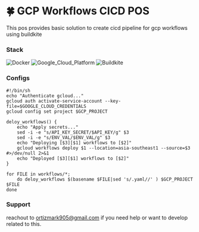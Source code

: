 # 🍀 GCP Workflows CICD POS

This pos provides basic solution to create cicd pipeline for gcp workflows using buildkite

### Stack
![Docker](https://img.shields.io/badge/docker-%2357A143.svg?style=for-the-badge&logo=docker&logoColor=white) ![Google_Cloud_Platform](https://img.shields.io/badge/Google_Cloud_Platform-%23000000.svg?style=for-the-badge&logo=google-cloud&logoColor=#FFD700) ![Buildkite](https://img.shields.io/badge/Buildkite-%23000000.svg?style=for-the-badge&logo=Buildkite&logoColor=#FFD700)

### Configs
```
#!/bin/sh
echo "Authenticate gcloud..."
gcloud auth activate-service-account --key-file=$GOOGLE_CLOUD_CREDENTIALS
gcloud config set project $GCP_PROJECT

deloy_workflows() {
    echo "Apply secrets..."
    sed -i -e "s/API_KEY_SECRET/$API_KEY/g" $3
    sed -i -e "s/ENV_VAL/$ENV_VAL/g" $3
    echo "Deploying [$3][$1] workflows to [$2]"
    gcloud workflows deploy $1 --location=asia-southeast1 --source=$3 #>/dev/null 2>&1
    echo "Deployed [$3][$1] workflows to [$2]"
}

for FILE in workflows/*; 
    do deloy_workflows $(basename $FILE|sed 's/.yaml//' ) $GCP_PROJECT $FILE
done
```


### Support
reachout to ortizmark905@gmail.com if you need help or want to develop related to this. 
